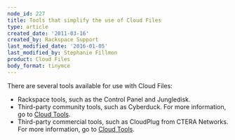 ```yaml
---
node_id: 227
title: Tools that simplify the use of Cloud Files
type: article
created_date: '2011-03-16'
created_by: Rackspace Support
last_modified_date: '2016-01-05'
last_modified_by: Stephanie Fillmon
product: Cloud Files
body_format: tinymce
---
```


There are several tools available for use with Cloud Files:

-   Rackspace tools, such as the Control Panel and Jungledisk.
-   Third-party community tools, such as Cyberduck. For more
    information, go to
    <a href="https://cloudtools.rackspace.com/home" class="external text" title="https://cloudtools.rackspace.com/home">Cloud Tools</a>.
-   Third-party commercial tools, such as CloudPlug from CTERA Networks.
    <span>For more information,
    go </span><span>to</span> <a href="https://cloudtools.rackspace.com/home" class="external text" title="https://cloudtools.rackspace.com/home">Cloud Tools</a>.

<div class="printfooter">



</div>

